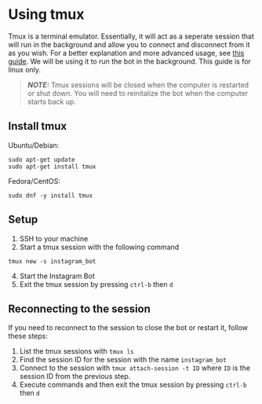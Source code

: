 # Using tmux
Tmux is a terminal emulator. Essentially, it will act as a seperate session that will run in the background and allow you to connect and disconnect from it as you wish. For a better explanation and more advanced usage, see [this guide](https://linuxize.com/post/getting-started-with-tmux/). We will be using it to run the bot in the background. This guide is for linux only.

> **_NOTE:_**  Tmux sessions will be closed when the computer is restarted or shut down. You will need to reinitalize the bot when the computer starts back up.

## Install tmux
Ubuntu/Debian:
```
sudo apt-get update
sudo apt-get install tmux
```
Fedora/CentOS:
```
sudo dnf -y install tmux
```

## Setup
1. SSH to your machine
3. Start a tmux session with the following command
```
tmux new -s instagram_bot
```
4. Start the Instagram Bot
5. Exit the tmux session by pressing `ctrl-b` then `d`

## Reconnecting to the session
If you need to reconnect to the session to close the bot or restart it, follow these steps:

1. List the tmux sessions with `tmux ls`
2. Find the session ID for the session with the name `instagram_bot`
3. Connect to the session with `tmux attach-session -t ID` where `ID` is the session ID from the previous step.
4. Execute commands and then exit the tmux session by pressing `ctrl-b` then `d`